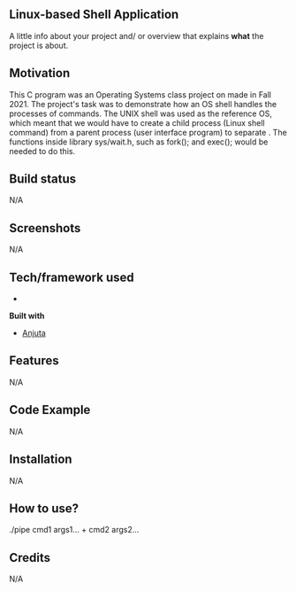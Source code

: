 ## Linux-based Shell Application
A little info about your project and/ or overview that explains **what** the project is about.

## Motivation
This C program was an Operating Systems class project on made in Fall 2021. The project's task was to demonstrate how an OS shell handles the processes of commands. The UNIX shell was used as the reference OS, which meant that we would have to create a child process (Linux shell command) from a parent process (user interface program) to separate . The functions inside library sys/wait.h, such as fork(); and exec(); would be needed to do this.

## Build status
N/A
 
## Screenshots
N/A

## Tech/framework used
-

<b>Built with</b>
- [Anjuta](https://anjuta.org)

## Features
N/A

## Code Example
N/A

## Installation
N/A

## How to use?
./pipe cmd1 args1... + cmd2 args2...


## Credits
N/A
